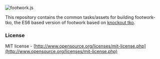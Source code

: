 ![footwork.js](https://raw.github.com/footworkjs/footwork/master/dist/gh-footwork-logo.png?v=2)

This repository contains the common tasks/assets for building footwork-tko, the ES6 based version of footwork based on [knockout tko](https://github.com/knockout/tko).

### License

MIT license - [http://www.opensource.org/licenses/mit-license.php](http://www.opensource.org/licenses/mit-license.php)
